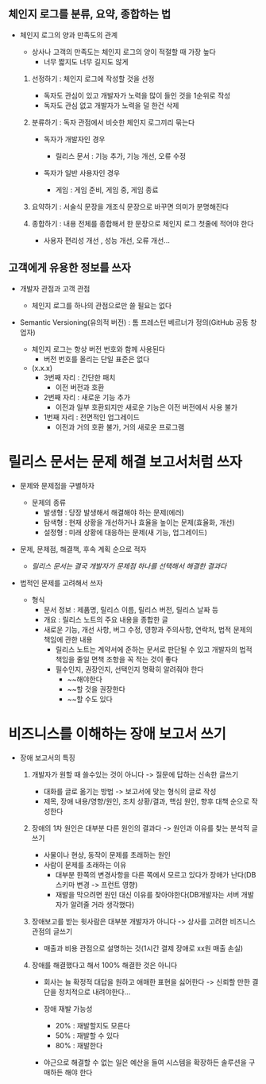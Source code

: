## 체인지 로그를 분류, 요약, 종합하는 법
- 체인지 로그의 양과 만족도의 관계
	- 상사나 고객의 만족도는 체인지 로그의 양이 적절할 때 가장 높다
		- 너무 짧지도 너무 길지도 않게
	
	1. 선정하기 : 체인지 로그에 작성할 것을 선정
		- 독자도 관심이 있고 개발자가 노력을 많이 들인 것을 1순위로 작성
		- 독자도 관심 없고 개발자가 노력을 덜 한건 삭제
	
	2. 분류하기 : 독자 관점에서 비슷한 체인지 로그끼리 묶는다
		- 독자가 개발자인 경우
			- 릴리스 문서 : 기능 추가, 기능 개선, 오류 수정 

		- 독자가 일반 사용자인 경우
			- 게임 : 게임 준비, 게임 중, 게임 종료
	
	3. 요약하기 : 서술식 문장을 개조식 문장으로 바꾸면 의미가 분명해진다
	4. 종합하기 : 내용 전체를 종합해서 한 문장으로 체인지 로그 첫줄에 적어야 한다
		- 사용자 편리성 개선 , 성능 개선, 오류 개선...

## 고객에게 유용한 정보를 쓰자
- 개발자 관점과 고객 관점
	- 체인지 로그를 하나의 관점으로만 쓸 필요는 없다

- Semantic Versioning(유의적 버전) : 톰 프레스턴 베르너가 정의(GitHub 공동 창업자)
	- 체인지 로그는 항상 버전 번호와 함께 사용된다
		- 버전 번호를 올리는 단일 표준은 없다
	- (x.x.x) 
		- 3번째 자리 : 간단한 패치
			- 이전 버전과 호환
		- 2번째 자리 : 새로운 기능 추가
			- 이전과 일부 호환되지만 새로운 기능은 이전 버전에서 사용 불가
		- 1번째 자리 : 전면적인 업그레이드
			- 이전과 거의 호환 불가, 거의 새로운 프로그램


	
# 릴리스 문서는 문제 해결 보고서처럼 쓰자
- 문제와 문제점을 구별하자
	- 문제의 종류
		- 발생형 : 당장 발생해서 해결해야 하는 문제(에러)
		- 탐색형 : 현재 상황을 개선하거나 효율을 높이는 문제(효율화, 개선)
		- 설정형 : 미래 상황에 대응하는 문제(새 기능, 업그레이드)

- 문제, 문제점, 해결책, 후속 계획 순으로 적자
	- *릴리스 문서는 결국 개발자가 문제점 하나를 선택해서 해결한 결과다*

- 법적인 문제를 고려해서 쓰자
	- 형식
		- 문서 정보 : 제품명, 릴리스 이름, 릴리스 버전, 릴리스 날짜 등
		- 개요 : 릴리스 노트의 주요 내용을 종합한 글
		- 새로운 기능, 개선 사항, 버그 수정, 영향과 주의사항, 연락처, 법적 문제의 책임에 관한 내용
			- 릴리스 노트는 계약서에 준하는 문서로 판단될 수 있고 개발자의 법적 책임을 줄일 면책 조항을 꼭 적는 것이 좋다
			- 필수인지, 권장인지, 선택인지 명확히 알려줘야 한다
				- ~~해야한다
				- ~~할 것을 권장한다
				- ~~할 수도 있다

# 비즈니스를 이해하는 장애 보고서 쓰기
- 장애 보고서의 특징
    1. 개발자가 원할 때 쓸수있는 것이 아니다 -> 질문에 답하는 신속한 글쓰기
        - 대화를 글로 옮기는 방법 -> 보고서에 맞는 형식의 글로 작성
        - 제목, 장애 내용/영향/원인, 조치 상황/결과, 핵심 원인, 향후 대책 순으로 작성한다

    2. 장애의 1차 원인은 대부분 다른 원인의 결과다 -> 원인과 이유를 찾는 분석적 글쓰기
        - 사물이나 현상, 동작이 문제를 초래하는 원인
        - 사람이 문제를 초래하는 이유
            - 대부분 한쪽의 변경사항을 다른 쪽에서 모르고 있다가 장애가 난다(DB 스키마 변경 -> 프런트 영향)
            - 재발을 막으려면 원인 대신 이유를 찾아야한다(DB개발자는 서버 개발자가 알려줄 거라 생각했다)

    3. 장애보고를 받는 윗사람은 대부분 개발자가 아니다 -> 상사를 고려한 비즈니스 관점의 글쓰기
        - 매출과 비용 관점으로 설명하는 것(1시간 결제 장애로 xx원 매출 손실)

    4. 장애를 해결했다고 해서 100% 해결한 것은 아니다
        - 회사는 늘 확정적 대답을 원하고 애매한 표현을 싫어한다 -> 신뢰할 만한 결단을 정치적으로 내려야한다...
        - 장애 재발 가능성
            - 20% : 재발할지도 모른다
            - 50% : 재발할 수 있다
            - 80% : 재발한다

        - 야근으로 해결할 수 없는 일은 예산을 들여 시스템을 확장하든 솔루션을 구매하든 해야 한다
        
